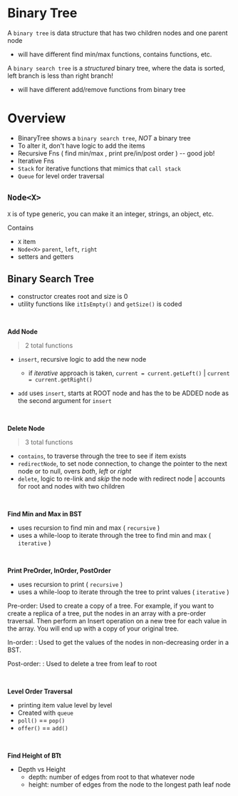 # Binary Tree

A `binary tree` is data structure that has two children nodes and one parent node
- will have different find min/max functions, contains functions, etc.

A `binary search tree` is a _structured_ binary tree, where the data is sorted, left branch is less than right branch!
- will have different add/remove functions from binary tree  

# Overview

- BinaryTree shows a `binary search tree`, _NOT_ a binary tree
- To alter it, don't have logic to add the items
- Recursive Fns ( find min/max , print pre/in/post order ) -- good job!
- Iterative Fns
- `Stack` for iterative functions that mimics that `call stack`
- `Queue` for level order traversal

## `Node<X>`

`X` is of type generic, you can make it an integer, strings, an object, etc.

Contains
- `X` item
- `Node<X>` `parent`, `left`, `right`
- setters and getters

## Binary Search Tree

- constructor creates root and size is 0
- utility functions like `itIsEmpty()` and `getSize()` is coded

<br>

**Add Node**
>2 total functions

- `insert`, recursive logic to add the new node 
    - if _iterative_ approach is taken, `current = current.getLeft()` | `current = current.getRight()`
    
- `add` uses `insert`, starts at ROOT node and has the to be ADDED node as the second argument for `insert`

<br>

**Delete Node**
>3 total functions

- `contains`, to traverse through the tree to see if item exists
- `redirectNode`, to set node connection, to change the pointer to the next node or to null, overs _both_, _left_ or _right_
- `delete`, logic to re-link and _skip_ the node with redirect node | accounts for root and nodes with two children

<br>

**Find Min and Max in BST**
- uses recursion to find min and max ( `recursive` )
- uses a while-loop to iterate through the tree to find min and max ( `iterative` )

<br>

**Print PreOrder, InOrder, PostOrder**
- uses recursion to print ( `recursive` )
- uses a while-loop to iterate through the tree to print values ( `iterative` )

Pre-order: Used to create a copy of a tree. For example, if you want to create a replica of a tree, put the nodes in an array with a pre-order traversal. Then perform an Insert operation on a new tree for each value in the array. You will end up with a copy of your original tree.

In-order: : Used to get the values of the nodes in non-decreasing order in a BST.

Post-order: : Used to delete a tree from leaf to root

<br>

**Level Order Traversal**
- printing item value level by level
- Created with `queue`
- `poll()` == `pop()`
- `offer()` == `add()`

<br>

**Find Height of BTt**
- Depth vs Height
  - depth: number of edges from root to that whatever node
  - height: number of edges from the node to the longest path leaf node 